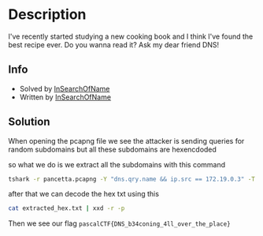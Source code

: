 # Description
I've recently started studying a new cooking book and I think I've found the best recipe ever.
Do you wanna read it? Ask my dear friend DNS!

## Info

- Solved by [InSearchOfName](https://github.com/InSearchOfName)
- Written by [InSearchOfName](https://github.com/InSearchOfName)

## Solution

When opening the pcapng file we see the attacker is sending queries for random subdomains but all these subdomains are hexencdoded 

so what we do is we extract all the subdomains with this command

~~~bash
tshark -r pancetta.pcapng -Y "dns.qry.name && ip.src == 172.19.0.3" -T fields -e dns.qry.name | cut -d '.' -f1 > extracted_hex.txt
~~~

after that we can decode the hex txt using this

~~~bash
cat extracted_hex.txt | xxd -r -p
~~~

Then we see our flag `pascalCTF{DNS_b34coning_4ll_over_the_place}`

